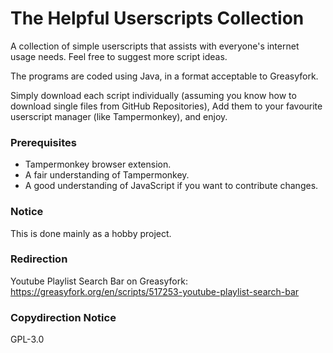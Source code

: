 # The Helpful Userscripts Collection
A collection of simple userscripts that assists with everyone's internet usage needs.
Feel free to suggest more script ideas.

The programs are coded using Java, in a format acceptable to Greasyfork.

Simply download each script individually (assuming you know how to download single files from GitHub Repositories), Add them to your favourite userscript manager (like Tampermonkey), and enjoy.

### Prerequisites

- Tampermonkey browser extension.
- A fair understanding of Tampermonkey.
- A good understanding of JavaScript if you want to contribute changes.

### Notice

This is done mainly as a hobby project.

### Redirection

Youtube Playlist Search Bar on Greasyfork: https://greasyfork.org/en/scripts/517253-youtube-playlist-search-bar

### Copydirection Notice
GPL-3.0